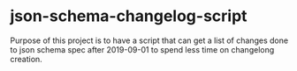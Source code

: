 # json-schema-changelog-script
Purpose of this project is to have a script that can get a list of changes done to json schema spec after 2019-09-01 to spend less time on changelong creation.
